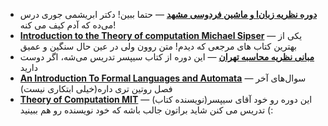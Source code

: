 - **[دوره نظریه زبان‌ا و ماشین فردوسی مشهد](http://kfe.um.ac.ir/streams/course/view/98.html)** —  حتما ببین! دکتر ابریشمی جوری درس می‌ده که آدم کیف می کنه!
- **[Introduction to the Theory of computation Michael Sipser]()** — یکی از بهترین کتاب های مرجعی که دیدم! متن روون ولی در عین حال سنگین و عمیق
- **[ مبانی نظریه محاسبه تهران](https://maktabkhooneh.org/course/%D9%85%D8%A8%D8%A7%D9%86%DB%8C-%D9%86%D8%B8%D8%B1%DB%8C%D9%87-%D9%85%D8%AD%D8%A7%D8%B3%D8%A8%D9%87-mk145/)** — این دوره از کتاب سیپسر تدریس می‌شه، اگر دوست دارید
- **[An Introduction To Formal Languages and Automata]()** — سوال‌های آخر فصل روتین تری داره(خیلی ابتکاری نیست)
- **[Theory of Computation MIT]()** — این دوره رو خود آقای سیپسر(نویسنده کتاب) تدریس می کنن شاید براتون جالب باشه که خود نویسنده رو هم ببینید (:
